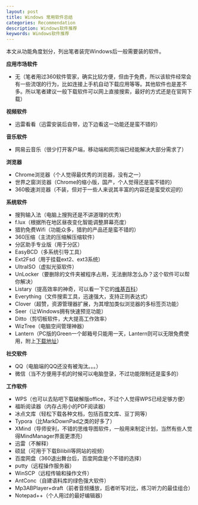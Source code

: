 ```yaml
---
layout: post
title: Windows 常用软件总结
categories: Recommendation
description: Windows软件推荐
keywords: Windows软件推荐
---
```


本文从功能角度划分，列出笔者装完Windows后一般需要装的软件。

**应用市场软件**

- 无（笔者用过360软件管家，确实比较方便，但由于免费，所以该软件经常会有一些流氓的行为，比如连接上手机自动下载应用等等。其他软件也是差不多。所以笔者建议一般下载软件可以网上直接搜索，最好的方式还是在官网下载）

**视频软件**

- 迅雷看看（迅雷安装后自带，边下边看这一功能还是蛮不错的）

**音乐软件**

- 网易云音乐（很少打开客户端，移动端和网页端已经能解决大部分需求了）

**浏览器**

- Chrome浏览器（个人觉得最优秀的浏览器，没有之一）
- 世界之窗浏览器（Chrome的缩小版，国产，个人觉得还是蛮不错的）
- 360极速浏览器（不装，但对于一些人来说其丰富的内容还是蛮受欢迎的）

**系统软件**

- 搜狗输入法（电脑上搜狗还是不讲道理的优秀）
- f.lux（根据所在地区昼夜变化智能调整屏幕亮度）
- 猎豹免费Wifi（功能众多，猎豹的产品还是蛮不错的）
- 360压缩（主流的压缩解压缩软件）
- 分区助手专业版（用于分区）
- EasyBCD（多系统引导工具）
- Ext2Fsd（用于挂载ext2、ext3系统）
- UltraISO（虚拟光驱软件）
- UnLocker（要删除的文件夹被程序占用，无法删除怎么办？这个软件可以帮你解决）
- Listary（提高效率的神奇，可以看一下它的[维基百科](https://zh.wikipedia.org/wiki/Listary#.E6.BA.90.E8.B5.B7)）
- Everything（文件搜索工具，迅速强大，支持正则表达式）
- Clover（超赞，资源管理器扩展，为其增加类似浏览器的多标签页功能）
- Seer（让Windows拥有快速预览功能）
- Ditto（剪切板软件，大大提高工作效率）
- WizTree（电脑空间管理神器）
- Lantern（PC版的Green一个邮箱号只能用一天，Lantern则可以无限免费使用，附上[下载地址](https://github.com/getlantern/lantern)）

**社交软件**

- QQ（电脑端的QQ还没有被淘汰。。。）
- 微信（当不方便用手机的时候可以电脑登录，不过功能限制还是蛮多的）

**工作软件**

- WPS（也可以去贴吧下载破解版office，不过个人觉得WPS已经足够方便）
- 福昕阅读器（内存占用小的PDF阅读器）
- 冰点文库（轻松下载各种文档，包括百度文库、豆丁网等）
- Typora（比MarkDownPad之类的好多了）
- XMind（导师安利，不错的思维导图软件，一般用来制定计划，当然有些人觉得MindManager界面更漂亮）
- 迅雷（不解释）
- 硕鼠（可用于下载Bilibili等网站的视频）
- 百度网盘（360退出舞台后，百度网盘是个不错的选择）
- putty（远程操作服务器）
- WinSCP（远程传输和操作文件）
- AntConc（自建语料库的绿色强大软件）
- Mp3ABPlayer+draft（前者音频播放，后者听写对比，练习听力的最佳组合）
- Notepad++（个人用过的最好编辑器）